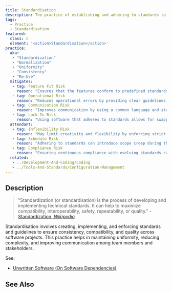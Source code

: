 ```yaml
---
title: Standardisation
description: The practice of establishing and adhering to standards to ensure consistency, compatibility, and quality in software development.
tags: 
  - Practice
  - Standardisation
featured: 
  class: c
  element: '<action>Standardisation</action>'
practice:
  aka: 
   - "Standardization"
   - "Normalization"
   - "Uniformity"
   - "Consistency"
   - "Re-Use"
  mitigates:
   - tag: Feature Fit Risk
     reason: "Ensures that the features conform to predefined standards, reducing variability and potentially widening accessibility."
   - tag: Operational Risk
     reason: "Reduces operational errors by providing clear guidelines and protocols."
   - tag: Communication Risk
     reason: "Improves communication by using a common language and standardized terms."
   - tag: Lock-In Risk
     reason: "Using software that adheres to standards allows for swapping out components and promotes competition amongst dependencies."
  attendant:
   - tag: Inflexibility Risk
     reason: "May limit creativity and flexibility by enforcing strict adherence to standards."
   - tag: Schedule Risk
     reason: "Adhering to standards can introduce scope creep during the implementation phase."
   - tag: Compliance Risk
     reason: "Ensuring continuous compliance with evolving standards can be challenging."
  related:
   - ../Development-And-Coding/Coding
   - ../Tools-And-Standards/Configuration-Management
---
```


<PracticeIntro details={frontMatter} /> 

## Description

> "Standardization (or standardisation) is the process of developing and implementing technical standards. It can help to maximize compatibility, interoperability, safety, repeatability, or quality." - [Standardization, _Wikipedia_](https://en.wikipedia.org/wiki/Standardization)

Standardisation involves creating, implementing, and enforcing standards and guidelines to ensure consistency, compatibility, and quality across software projects. This practice helps in maintaining uniformity, reducing complexity, and improving communication among team members and stakeholders.

See:
- [Unwritten Software (On Software Dependencies)](/risks/On-Software-Dependencies#unwritten-software)


## See Also

<TagList tag="Standardisation" />